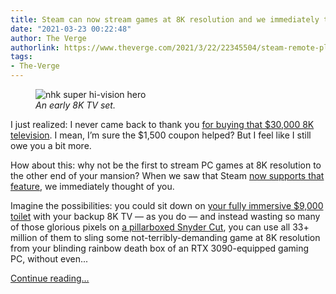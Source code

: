```yaml
---
title: Steam can now stream games at 8K resolution and we immediately thought of you
date: "2021-03-23 00:22:48"
author: The Verge
authorlink: https://www.theverge.com/2021/3/22/22345504/steam-remote-play-8k-streaming-games
tags:
- The-Verge
---
```

<figure>
      <img alt="nhk super hi-vision hero" src="https://cdn.vox-cdn.com/thumbor/cpl0zNa9UbcVugLsqLwdNRWVibo=/0x0:1020x680/1310x873/cdn.vox-cdn.com/uploads/chorus_image/image/69009321/DSC01926.1419978978.0.jpg" />
        <figcaption><em>An early 8K TV set.</em></figcaption>
    </figure>

  <p id="2H4Mdk">I just realized: I never came back to thank you <a href="https://www.theverge.com/tldr/2020/11/27/21723138/samsung-98-inch-tv-deal-sale-black-friday-8k">for buying that $30,000 8K television</a>. I mean, I’m sure the $1,500 coupon helped? But I feel like I still owe you a bit more. </p>
<p id="8vfawb">How about this: why not be the first to stream PC games at 8K resolution to the other end of your mansion? When we saw that Steam <a href="https://store.steampowered.com/news/collection/steam/?emclan=103582791457287600&amp;emgid=3006688962897471639">now supports that feature</a>, we immediately thought of you. </p>
<p id="ISnlQW">Imagine the possibilities: you could sit down on <a href="https://www.theverge.com/2019/1/6/18170575/kohler-konnect-bathroom-smart-gadgets-numi-intelligent-toilet-ces-2019">your fully immersive $9,000 toilet</a> with your backup 8K TV — as you do — and instead wasting so many of those glorious pixels on <a href="https://www.theverge.com/2021/3/18/22337756/snyder-cut-aspect-ratio-justice-league-hbo-max-warning">a pillarboxed Snyder Cut</a>, you can use all 33+ million of them to sling some not-terribly-demanding game at 8K resolution from your blinding rainbow death box of an RTX 3090-equipped gaming PC, without even...</p>
  <p>
    <a href="https://www.theverge.com/2021/3/22/22345504/steam-remote-play-8k-streaming-games">Continue reading&hellip;</a>
  </p>